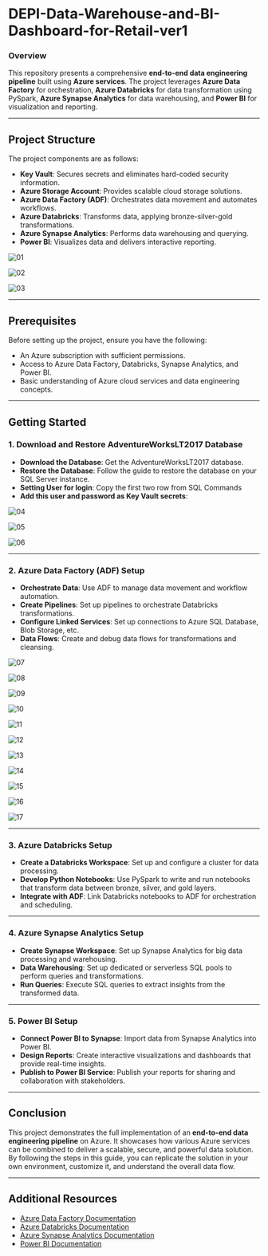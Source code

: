 # **DEPI-Data-Warehouse-and-BI-Dashboard-for-Retail-ver1**

### **Overview**
This repository presents a comprehensive **end-to-end data engineering pipeline** built using **Azure services**. The project leverages **Azure Data Factory** for orchestration, **Azure Databricks** for data transformation using PySpark, **Azure Synapse Analytics** for data warehousing, and **Power BI** for visualization and reporting.



---

## **Project Structure**
The project components are as follows:

- **Key Vault**: Secures secrets and eliminates hard-coded security information.
- **Azure Storage Account**: Provides scalable cloud storage solutions.
- **Azure Data Factory (ADF)**: Orchestrates data movement and automates workflows.
- **Azure Databricks**: Transforms data, applying bronze-silver-gold transformations.
- **Azure Synapse Analytics**: Performs data warehousing and querying.
- **Power BI**: Visualizes data and delivers interactive reporting.


![01](https://github.com/user-attachments/assets/322a6cbb-21ae-49d7-901d-e4aa60a3efa6)

![02](https://github.com/user-attachments/assets/4304d3b3-4f72-44d1-bcf4-86c1014d4167)

![03](https://github.com/user-attachments/assets/2f45c3f7-6c4f-4e9c-a2a8-4cb36e1efc3d)



---

## **Prerequisites**
Before setting up the project, ensure you have the following:

- An Azure subscription with sufficient permissions.
- Access to Azure Data Factory, Databricks, Synapse Analytics, and Power BI.
- Basic understanding of Azure cloud services and data engineering concepts.

---

## **Getting Started**

### **1. Download and Restore AdventureWorksLT2017 Database**
- **Download the Database**: Get the AdventureWorksLT2017 database.
- **Restore the Database**: Follow the guide to restore the database on your SQL Server instance.
- **Setting User for login**: Copy the first two row from SQL Commands
- **Add this user and password as Key Vault secrets**:

![04](https://github.com/user-attachments/assets/f8454bc1-85ab-4ca6-9cb7-1af324d70d32)

![05](https://github.com/user-attachments/assets/3790df6f-bbe8-43f5-9e7e-3d4e98972479)

![06](https://github.com/user-attachments/assets/2d3bd1e6-e5c7-4a29-b897-9c256b213c25)

 

---

### **2. Azure Data Factory (ADF) Setup**
- **Orchestrate Data**: Use ADF to manage data movement and workflow automation.
- **Create Pipelines**: Set up pipelines to orchestrate Databricks transformations.
- **Configure Linked Services**: Set up connections to Azure SQL Database, Blob Storage, etc.
- **Data Flows**: Create and debug data flows for transformations and cleansing.

![07](https://github.com/user-attachments/assets/1811dbc2-25a9-4510-8543-19a89a7baece)

![08](https://github.com/user-attachments/assets/9472000c-449a-4771-9069-42e3c3b2d4b8)

![09](https://github.com/user-attachments/assets/3676c099-f545-4a69-95df-f70b04de010d)

![10](https://github.com/user-attachments/assets/d80a9d39-b277-4b9f-a59c-924779e48ea2)

![11](https://github.com/user-attachments/assets/b22dffb5-aad7-4f45-950a-9598b5b31446)

![12](https://github.com/user-attachments/assets/0c6e0bde-1a15-45c0-a0e4-85e0967db0eb)

![13](https://github.com/user-attachments/assets/b3a05c53-1301-4044-927d-16bf54e68e0b)

![14](https://github.com/user-attachments/assets/0eeb6259-5ef1-4628-bb8e-d94e232190cb)

![15](https://github.com/user-attachments/assets/4faf4108-e360-4d38-801f-89a601281eb8)

![16](https://github.com/user-attachments/assets/c51e03e7-3b0b-4f9d-b5ab-9cfe08f9d594)

![17](https://github.com/user-attachments/assets/b6093381-59bf-4d5d-a860-2348aa50f154)


---

### **3. Azure Databricks Setup**
- **Create a Databricks Workspace**: Set up and configure a cluster for data processing.
- **Develop Python Notebooks**: Use PySpark to write and run notebooks that transform data between bronze, silver, and gold layers.
- **Integrate with ADF**: Link Databricks notebooks to ADF for orchestration and scheduling.



---

### **4. Azure Synapse Analytics Setup**
- **Create Synapse Workspace**: Set up Synapse Analytics for big data processing and warehousing.
- **Data Warehousing**: Set up dedicated or serverless SQL pools to perform queries and transformations.
- **Run Queries**: Execute SQL queries to extract insights from the transformed data.



---

### **5. Power BI Setup**
- **Connect Power BI to Synapse**: Import data from Synapse Analytics into Power BI.
- **Design Reports**: Create interactive visualizations and dashboards that provide real-time insights.
- **Publish to Power BI Service**: Publish your reports for sharing and collaboration with stakeholders.



---

## **Conclusion**
This project demonstrates the full implementation of an **end-to-end data engineering pipeline** on Azure. It showcases how various Azure services can be combined to deliver a scalable, secure, and powerful data solution. By following the steps in this guide, you can replicate the solution in your own environment, customize it, and understand the overall data flow.

---

## **Additional Resources**
- [Azure Data Factory Documentation](https://learn.microsoft.com/en-us/azure/data-factory/)
- [Azure Databricks Documentation](https://learn.microsoft.com/en-us/azure/databricks/)
- [Azure Synapse Analytics Documentation](https://learn.microsoft.com/en-us/azure/synapse-analytics/)
- [Power BI Documentation](https://learn.microsoft.com/en-us/power-bi/)
